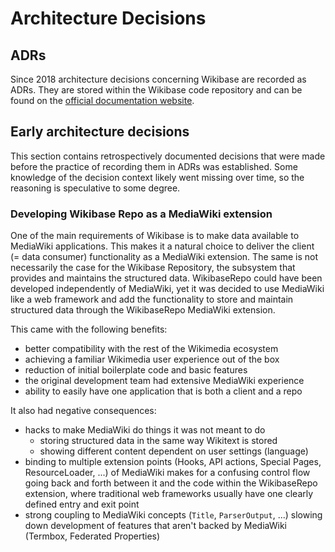 # Architecture Decisions

## ADRs

Since 2018 architecture decisions concerning Wikibase are recorded as ADRs. They are stored within the Wikibase code repository and can be found on the [official documentation website](https://doc.wikimedia.org/Wikibase/master/php/md_docs_adr_index.html).

## Early architecture decisions

This section contains retrospectively documented decisions that were made before the practice of recording them in ADRs was established. Some knowledge of the decision context likely went missing over time, so the reasoning is speculative to some degree.

### Developing Wikibase Repo as a MediaWiki extension

One of the main requirements of Wikibase is to make data available to MediaWiki applications. This makes it a natural choice to deliver the client (= data consumer) functionality as a MediaWiki extension. The same is not necessarily the case for the Wikibase Repository, the subsystem that provides and maintains the structured data. WikibaseRepo could have been developed independently of MediaWiki, yet it was decided to use MediaWiki like a web framework and add the functionality to store and maintain structured data through the WikibaseRepo MediaWiki extension.

This came with the following benefits:

- better compatibility with the rest of the Wikimedia ecosystem
- achieving a familiar Wikimedia user experience out of the box
- reduction of initial boilerplate code and basic features
- the original development team had extensive MediaWiki experience
- ability to easily have one application that is both a client and a repo

It also had negative consequences:

- hacks to make MediaWiki do things it was not meant to do
  - storing structured data in the same way Wikitext is stored
  - showing different content dependent on user settings (language)
- binding to multiple extension points (Hooks, API actions, Special Pages, ResourceLoader, ...) of MediaWiki makes for a confusing control flow going back and forth between it and the code within the WikibaseRepo extension, where traditional web frameworks usually have one clearly defined entry and exit point
- strong coupling to MediaWiki concepts (`Title`, `ParserOutput`, ...) slowing down development of features that aren't backed by MediaWiki (Termbox, Federated Properties)
